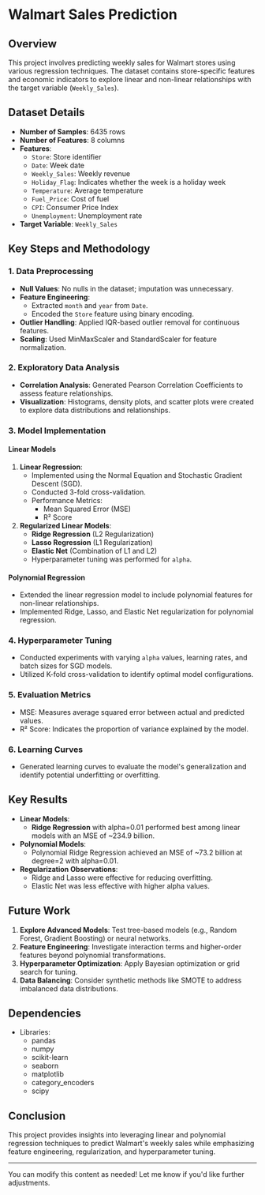 # Walmart Sales Prediction

## Overview
This project involves predicting weekly sales for Walmart stores using various regression techniques. The dataset contains store-specific features and economic indicators to explore linear and non-linear relationships with the target variable (`Weekly_Sales`).

## Dataset Details
- **Number of Samples**: 6435 rows
- **Number of Features**: 8 columns
- **Features**:
  - `Store`: Store identifier
  - `Date`: Week date
  - `Weekly_Sales`: Weekly revenue
  - `Holiday_Flag`: Indicates whether the week is a holiday week
  - `Temperature`: Average temperature
  - `Fuel_Price`: Cost of fuel
  - `CPI`: Consumer Price Index
  - `Unemployment`: Unemployment rate
- **Target Variable**: `Weekly_Sales`

## Key Steps and Methodology

### 1. **Data Preprocessing**
- **Null Values**: No nulls in the dataset; imputation was unnecessary.
- **Feature Engineering**: 
  - Extracted `month` and `year` from `Date`.
  - Encoded the `Store` feature using binary encoding.
- **Outlier Handling**: Applied IQR-based outlier removal for continuous features.
- **Scaling**: Used MinMaxScaler and StandardScaler for feature normalization.

### 2. **Exploratory Data Analysis**
- **Correlation Analysis**: Generated Pearson Correlation Coefficients to assess feature relationships.
- **Visualization**: Histograms, density plots, and scatter plots were created to explore data distributions and relationships.

### 3. **Model Implementation**
#### **Linear Models**
1. **Linear Regression**:
   - Implemented using the Normal Equation and Stochastic Gradient Descent (SGD).
   - Conducted 3-fold cross-validation.
   - Performance Metrics:
     - Mean Squared Error (MSE)
     - R² Score
2. **Regularized Linear Models**:
   - **Ridge Regression** (L2 Regularization)
   - **Lasso Regression** (L1 Regularization)
   - **Elastic Net** (Combination of L1 and L2)
   - Hyperparameter tuning was performed for `alpha`.

#### **Polynomial Regression**
- Extended the linear regression model to include polynomial features for non-linear relationships.
- Implemented Ridge, Lasso, and Elastic Net regularization for polynomial regression.

### 4. **Hyperparameter Tuning**
- Conducted experiments with varying `alpha` values, learning rates, and batch sizes for SGD models.
- Utilized K-fold cross-validation to identify optimal model configurations.

### 5. **Evaluation Metrics**
- MSE: Measures average squared error between actual and predicted values.
- R² Score: Indicates the proportion of variance explained by the model.

### 6. **Learning Curves**
- Generated learning curves to evaluate the model's generalization and identify potential underfitting or overfitting.

## Key Results
- **Linear Models**:
  - **Ridge Regression** with alpha=0.01 performed best among linear models with an MSE of ~234.9 billion.
- **Polynomial Models**:
  - Polynomial Ridge Regression achieved an MSE of ~73.2 billion at degree=2 with alpha=0.01.
- **Regularization Observations**:
  - Ridge and Lasso were effective for reducing overfitting.
  - Elastic Net was less effective with higher alpha values.

## Future Work
1. **Explore Advanced Models**: Test tree-based models (e.g., Random Forest, Gradient Boosting) or neural networks.
2. **Feature Engineering**: Investigate interaction terms and higher-order features beyond polynomial transformations.
3. **Hyperparameter Optimization**: Apply Bayesian optimization or grid search for tuning.
4. **Data Balancing**: Consider synthetic methods like SMOTE to address imbalanced data distributions.

## Dependencies
- Libraries:
  - pandas
  - numpy
  - scikit-learn
  - seaborn
  - matplotlib
  - category_encoders
  - scipy

## Conclusion
This project provides insights into leveraging linear and polynomial regression techniques to predict Walmart's weekly sales while emphasizing feature engineering, regularization, and hyperparameter tuning.

--- 

You can modify this content as needed! Let me know if you'd like further adjustments.
